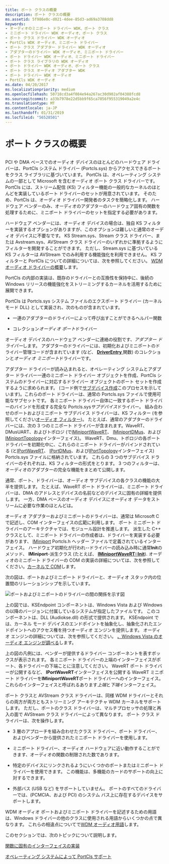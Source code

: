 ```yaml
---
title: ポート クラスの概要
description: ポート クラスの概要
ms.assetid: 5f986e0c-d021-4dee-85d3-ad69a3708dd8
keywords:
- オーディオのミニポート ドライバー WDK、ポート クラス
- ミニポート ドライバー WDK オーディオ、ポート クラス
- ポート クラス ドライバー WDK オーディオ
- PortCls WDK オーディオ、ミニポート ドライバー
- ポート クラス アダプター ドライバー WDK オーディオ
- アダプターのドライバー WDK オーディオ、ミニポート ドライバー
- ポート ドライバー WDK オーディオ、ミニポート ドライバー
- ポート クラス ライブラリの WDK オーディオ
- ポート ドライバー WDK オーディオ、ポート クラス
- ポート クラス オーディオ アダプター WDK
- ポート ドライバー WDK オーディオ
- PortCls WDK オーディオ
ms.date: 04/20/2017
ms.localizationpriority: medium
ms.openlocfilehash: 50718cd3a4f084e94a267ac30d902af04388fcd8
ms.sourcegitcommit: a33b7978e22d5bb9f65ca7056f955319049a2e4c
ms.translationtype: MT
ms.contentlocale: ja-JP
ms.lasthandoff: 01/31/2019
ms.locfileid: "56528501"
---
```

# <a name="introduction-to-port-class"></a>ポート クラスの概要


## <span id="introduction_to_port_class"></span><span id="INTRODUCTION_TO_PORT_CLASS"></span>


PCI や DMA ベースでのオーディオ デバイスのほとんどのハードウェア ドライバーは、PortCls システム ドライバー (Portcls.sys) からアクセスできるポートをクラス ライブラリに基づいています。 PortCls は、オペレーティング システムの一部として Microsoft を含むオーディオ ポート クラス ドライバーです。 PortCls には、ストリーム配信 (KS) フィルター機能の一般的なカーネルのほとんどを実装しているポート ドライバーのセットが用意されています。 そのため、PortCls は、オーディオ ドライバー開発者のタスクを簡略化します。 ハードウェア ベンダーのみ、オーディオのアダプターのハードウェア固有の関数を処理するために、ミニポート ドライバーのセットを指定する必要があります。

ハードウェア ベンダーには、オーディオ デバイスの場合は、独自 KS フィルターを実装するオプションがありますが、このオプションは難しいと通常のオーディオ デバイスに不要なです。 KS Stream.sys、Stream クラス ドライバー、または Avstream.sys、AVStream クラス ドライバーのいずれかに準拠するようにフィルターを開発することができます。 ただし、Stream.sys に基づいている KS フィルターは AVStream でのみ利用する機能強化を利用できません。 KS フィルターと PortCls についての詳細については、次を参照してください。 [WDM オーディオ ドライバーの概要](getting-started-with-wdm-audio-drivers.md)します。

PortCls の内部の実装は、既存のドライバーとの互換性を保持中に、後続の Windows リリースの機能強化をストリーミングするカーネルを活用するために展開できます。

PortCls は Portcls.sys システム ファイルのエクスポート ドライバー (カーネル モード DLL) として実装され、次のものが含まれています。

-   一連のアダプターのドライバーによって呼び出すことができるヘルパー関数

-   コレクション*オーディオ ポート*ドライバー

オーディオ デバイスのハードウェア ベンダーに連絡の役割です、*アダプター ドライバー*します。 アダプターのドライバーには、初期化およびミニポートのドライバー管理コードが含まれています (など、 [ **DriverEntry** ](https://msdn.microsoft.com/library/windows/hardware/ff544113)関数) のコレクションと*オーディオ ミニポート*ドライバーです。

アダプター ドライバーが読み込まれると、オペレーティング システムとアダプター ドライバー一連のミニポート ドライバー オブジェクトを作成、PortCls システムのドライバーに対応するドライバー オブジェクトのポート セットを作成するように求められます。 (コード例で[サブデバイス作成](subdevice-creation.md)このプロセスを示しています)。これらのポート ドライバーは、通常の Portcls.sys ファイルで使用可能なサブセットです。 各ミニポート ドライバー自体に一致するポート ドライバーのバインドを形成する完全な Portcls.sys*サブデバイス*ドライバー。 組み合わせのポートおよびミニポート サブデバイス ドライバーは、KS フィルター (を参照してください[オーディオ フィルター](audio-filters.md))。 たとえば、通常のアダプターのドライバーには、次の 3 つのミニポート ドライバーが含まれます。WaveRT、DMusUART、およびトポロジ (で[IMiniportWaveRT](https://msdn.microsoft.com/library/windows/hardware/ff536737)、 [IMiniportDMus](https://msdn.microsoft.com/library/windows/hardware/ff536699)、および[IMiniportTopology](https://msdn.microsoft.com/library/windows/hardware/ff536712)インターフェイス)。 WaveRT、Dmu、トポロジの各ポート ドライバーを初期化中に、これらのミニポート ドライバーがバインドされている (と[IPortWaveRT](https://msdn.microsoft.com/library/windows/hardware/ff536920)、 [IPortDMus](https://msdn.microsoft.com/library/windows/hardware/ff536879)、および[IPortTopology](https://msdn.microsoft.com/library/windows/hardware/ff536896)インターフェイス) Portcls.sys ファイルに格納されています。 これらの 3 つのサブデバイス ドライバーのそれぞれは、KS フィルターの形式をとります。 3 つのフィルターは、オーディオのアダプターの完全な機能をまとめて公開します。

通常、ポート、ドライバーは、オーディオ サブデバイスの各クラスの機能の大半を提供します。 たとえば、WaveRT ポート ドライバーは、ミニポート ドライバーは、DMA のアドレスとデバイスの名前などのデバイスに固有の詳細を提供します。 一方、DMA ベースのオーディオ デバイスにオーディオ データをストリームに必要な作業のほとんどは。

オーディオ アダプターおよびミニポートのドライバーは、通常は Microsoft C で記述し、COM インターフェイスの広範に利用します。 ポート ミニポート ドライバーのアーキテクチャでは、モジュール設計を推進します。 派生した C++ クラスとして、ミニポート ドライバーの作成者は、ドライバーを実装する必要があります、 [IMiniport](https://msdn.microsoft.com/library/windows/hardware/ff536698) Portcls.h ヘッダー ファイルで定義されているインターフェイス。 ハードウェア初期化が行われ--ドライバーの読み込み時に通常**Init**のメソッド、 **IMiniport**-派生クラス (たとえば、 [ **IMiniportWaveRT::Init**](https://msdn.microsoft.com/library/windows/hardware/ff536759)). オーディオのミニポート ドライバーの COM の実装の詳細については、次を参照してください。[カーネルで COM](com-in-the-kernel.md)します。

次の図は、ポートおよびミニポート ドライバーと、オーディオ スタック内の位置間のリレーションシップを示しています。

![ポートおよびミニポートのドライバーの間の関係を示す図](images/portcls-diag.png)

上の図では、KSEndpoint コンポーネントは、Windows Vista および Windows の以降のバージョンに付属しているシステムが指定したファイルです。 このコンポーネントは、DLL (Audiokse.dll) の形式で提供されます。 KSEndpoint では、カーネル モード デバイスのエンドポイントを抽象化し、抽象化されたエンドポイントへのアクセス権を持つオーディオ エンジンを提供します。 オーディオ エンジンの詳細については、次を参照してください。 [、Windows Vista のオーディオ エンジンが調べる](exploring-the-windows-vista-audio-engine.md)します。

上の図の凡例には、ベンダーが提供するドライバー コンポーネントを表すボックスが表示されます。 各ミニポート ドライバーの上端のインターフェイスがポート、各ドライバーの下端ことに注意してください。 WaveRT ポート ドライバーが公開するなど、 **IPortWaveRT**インターフェイスを公開する WaveRT ミニポート ドライバーを**IMiniportWaveRT**ポート ドライバーへのインターフェイス。 これらのインターフェイスと呼ばれるあります*上端*と*下端*インターフェイス。

ポート クラスと AVStream クラス ドライバーは、同様 WDM ドライバーとそれらの両方が両方ともストリーミング アーキテクチャ WDM カーネルをサポートします。 ただし、ポートのクラス ドライバーは、マルチプロセッサの処理と再入の面で AVStream クラス ドライバーによって異なります。 ポート クラス ドライバーは、次を操作します。

-   3 層のアプローチを組み合わせたクラス ドライバー、ポート ドライバー、およびベンダーから提供されたミニポート ドライバーを使用します。

-   ミニポート ドライバー、オーディオ ハードウェアに近い動作することができます、オーディオの関数の制限された数であります。

-   特定のデバイスにリンクされるようにいくつかのポートまたはミニポート ドライバーを使用できます。 この機能は、多機能のカードのサポートの向上に対するできます。

-   外部バス (USB など) をサポートしていません。 ポートのすべてのドライバーでは、(PCMCIA、および PCI) のシステム バス上に存在するデバイスをサポートします。

WDM オーディオ ポートおよびミニポート ドライバーを記述するための用語は、Windows ドライバーの他のクラスに使用される用語からいくつかの点で異なります。 これらの相違点についてで[WDM オーディオ用語](wdm-audio-terminology.md)します。

このセクションでは、次のトピックについて説明します。

[関数に固有のインターフェイスの実装](implementation-of-function-specific-interfaces.md)

[オペレーティング システムによって PortCls サポート](portcls-support-by-operating-system.md)

 

 




